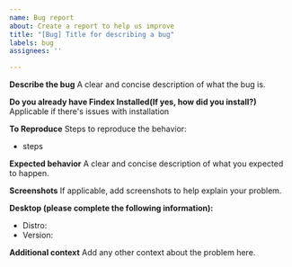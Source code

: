 ```yaml
---
name: Bug report
about: Create a report to help us improve
title: "[Bug] Title for describing a bug"
labels: bug
assignees: ''

---
```


**Describe the bug**
A clear and concise description of what the bug is.

**Do you already have Findex Installed(If yes, how did you install?)**
Applicable if there's issues with installation

**To Reproduce**
Steps to reproduce the behavior:
- steps

**Expected behavior**
A clear and concise description of what you expected to happen.

**Screenshots**
If applicable, add screenshots to help explain your problem.

**Desktop (please complete the following information):**
 - Distro: 
 - Version: 

**Additional context**
Add any other context about the problem here.
